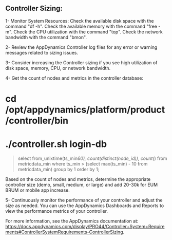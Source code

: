 ## Controller Sizing:

1- Monitor System Resources:
    Check the available disk space with the command "df -h".
    Check the available memory with the command "free -m".
    Check the CPU utilization with the command "top".
    Check the network bandwidth with the command "bmon".

2- Review the AppDynamics Controller log files for any error or warning messages related to sizing issues.

3- Consider increasing the Controller sizing if you see high utilization of disk space, memory, CPU, or network bandwidth.

4- Get the count of nodes and metrics in the controller database:

# cd /opt/appdynamics/platform/product/controller/bin
# ./controller.sh login-db
> select from_unixtime(ts_min*60), count(distinct(node_id)), count(*) from metricdata_min where ts_min > (select max(ts_min) - 10
from metricdata_min) group by 1 order by 1;

Based on the count of nodes and metrics, 
determine the appropriate controller size (demo, small, medium, or large) and add 20-30k for EUM BRUM or mobile app increase.

5- Continuously monitor the performance of your controller and adjust the size as needed. 
   You can use the AppDynamics Dashboards and Reports to view the performance metrics of your controller.

For more information, see the AppDynamics documentation at:
https://docs.appdynamics.com/display/PRO44/Controller+System+Requirements#ControllerSystemRequirements-ControllerSizing.
